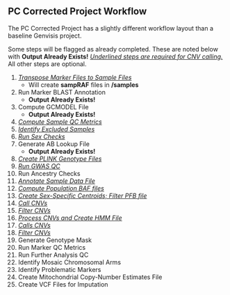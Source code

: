## PC Corrected Project Workflow

The PC Corrected Project has a slightly different workflow layout than a baseline Genvisis project.

Some steps will be flagged as already completed. These are noted below with **Output Already Exists!** _<span style="text-decoration:underline;">Underlined steps are required for CNV calling.</span>_ All other steps are optional.

1. _<span style="text-decoration:underline;">Transpose Marker Files to Sample Files</span>_
    - Will create **sampRAF** files in **/samples**
2. Run Marker BLAST Annotation
    * **Output Already Exists!**
3. Compute GCMODEL File
    * **Output Already Exists!**
4. _<span style="text-decoration:underline;">Compute Sample QC Metrics</span>_
5. _<span style="text-decoration:underline;">Identify Excluded Samples</span>_
6. _<span style="text-decoration:underline;">Run Sex Checks</span>_
7. Generate AB Lookup File
    * **Output Already Exists!**
8. _<span style="text-decoration:underline;">Create PLINK Genotype Files</span>_
9. _<span style="text-decoration:underline;">Run GWAS QC</span>_
10. Run Ancestry Checks
11. _<span style="text-decoration:underline;">Annotate Sample Data File</span>_
12. _<span style="text-decoration:underline;">Compute Population BAF files</span>_
13. _<span style="text-decoration:underline;">Create Sex-Specific Centroids; Filter PFB file</span>_
14. _<span style="text-decoration:underline;">Call CNVs</span>_
15. _<span style="text-decoration:underline;">Filter CNVs</span>_
16. _<span style="text-decoration:underline;">Process CNVs and Create HMM File</span>_
17. _<span style="text-decoration:underline;">Calls CNVs</span>_
18. _<span style="text-decoration:underline;">Filter CNVs</span>_
19. Generate Genotype Mask
20. Run Marker QC Metrics
21. Run Further Analysis QC
22. Identify Mosaic Chromosomal Arms
23. Identify Problematic Markers
24. Create Mitochondrial Copy-Number Estimates File
25. Create VCF Files for Imputation

